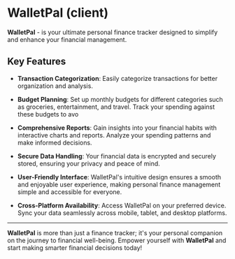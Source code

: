 # **WalletPal** (client)

**WalletPal** - is your ultimate personal finance tracker designed to simplify and enhance your financial management.

## Key Features

- **Transaction Categorization**: Easily categorize transactions for better organization and analysis.

- **Budget Planning**: Set up monthly budgets for different categories such as groceries, entertainment, and travel. Track your spending against these budgets to avo

- **Comprehensive Reports**: Gain insights into your financial habits with interactive charts and reports. Analyze your spending patterns and make informed decisions.
- **Secure Data Handling**: Your financial data is encrypted and securely stored, ensuring your privacy and peace of mind.

- **User-Friendly Interface**: WalletPal's intuitive design ensures a smooth and enjoyable user experience, making personal finance management simple and accessible for everyone.

- **Cross-Platform Availability**: Access WalletPal on your preferred device. Sync your data seamlessly across mobile, tablet, and desktop platforms.

---

**WalletPal** is more than just a finance tracker; it's your personal companion on the journey to financial well-being. Empower yourself with **WalletPal** and start making smarter financial decisions today!
